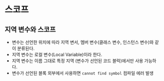 # 스코프
## 지역 변수와 스코프
- 변수는 선언한 위치에 따라 지역 변서, 멤버 변수(클래스 변수, 인스턴스 변수)와 같이 분류된다.
- 지역 변수는 로컬 변수(Local Variable)이라 한다.
- 지역 변수는 이름 그대로 특정 지역 (변수가 선언된 코드 블럭)에서만 사용 가능하다.
- 변수가 선언된 블록 외부에서 사용하면 `cannot find symbol` 컴파일 에러 발생